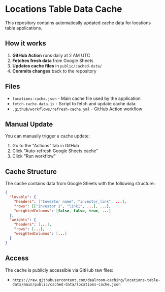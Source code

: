# Locations Table Data Cache

This repository contains automatically updated cache data for locations table applications.

## How it works

1. **GitHub Action** runs daily at 2 AM UTC
2. **Fetches fresh data** from Google Sheets
3. **Updates cache files** in `public/cached-data/`
4. **Commits changes** back to the repository

## Files

- `locations-cache.json` - Main cache file used by the application
- `fetch-cache-data.js` - Script to fetch and update cache data
- `.github/workflows/refresh-cache.yml` - GitHub Action workflow

## Manual Update

You can manually trigger a cache update:

1. Go to the "Actions" tab in GitHub
2. Click "Auto-refresh Google Sheets cache" 
3. Click "Run workflow"

## Cache Structure

The cache contains data from Google Sheets with the following structure:

```json
{
  "lovable": {
    "headers": ["Investor name", "investor_link", ...],
    "rows": [["Investor 1", "link1", ...], ...],
    "weightedColumns": [false, false, true, ...]
  },
  "weights": {
    "headers": [...],
    "rows": [...],
    "weightedColumns": [...]
  }
}
```

## Access

The cache is publicly accessible via GitHub raw files:
- `https://raw.githubusercontent.com/dealroom-caching/locations-table-data/main/public/cached-data/locations-cache.json`
